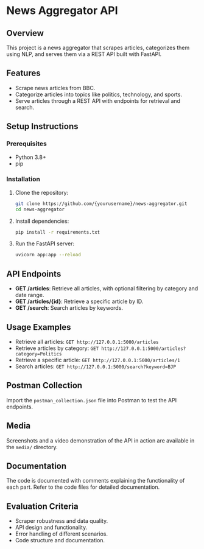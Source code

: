 # News Aggregator API

## Overview
This project is a news aggregator that scrapes articles, categorizes them using NLP, and serves them via a REST API built with FastAPI.

## Features
- Scrape news articles from BBC.
- Categorize articles into topics like politics, technology, and sports.
- Serve articles through a REST API with endpoints for retrieval and search.

## Setup Instructions

### Prerequisites
- Python 3.8+
- pip

### Installation
1. Clone the repository:
   ```bash
   git clone https://github.com/{yourusername}/news-aggregator.git
   cd news-aggregator
   ```

2. Install dependencies:
   ```bash
   pip install -r requirements.txt
   ```

3. Run the FastAPI server:
   ```bash
   uvicorn app:app --reload
   ```

## API Endpoints
- **GET /articles**: Retrieve all articles, with optional filtering by category and date range.
- **GET /articles/{id}**: Retrieve a specific article by ID.
- **GET /search**: Search articles by keywords.

## Usage Examples
- Retrieve all articles: `GET http://127.0.0.1:5000/articles`
- Retrieve articles by category: `GET http://127.0.0.1:5000/articles?category=Politics`
- Retrieve a specific article: `GET http://127.0.0.1:5000/articles/1`
- Search articles: `GET http://127.0.0.1:5000/search?keyword=BJP`

## Postman Collection
Import the `postman_collection.json` file into Postman to test the API endpoints.

## Media
Screenshots and a video demonstration of the API in action are available in the `media/` directory.

## Documentation
The code is documented with comments explaining the functionality of each part. Refer to the code files for detailed documentation.

## Evaluation Criteria
- Scraper robustness and data quality.
- API design and functionality.
- Error handling of different scenarios.
- Code structure and documentation.